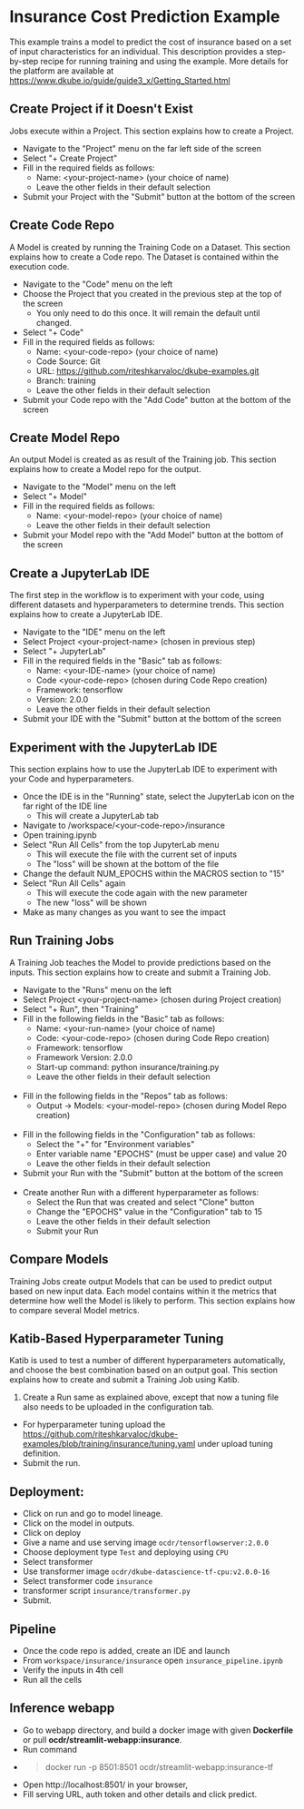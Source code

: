 # Insurance Cost Prediction Example
 This example trains a model to predict the cost of insurance based on a set of input characteristics for an individual.  This description provides a step-by-step recipe for running training and using the example.  More details for the platform are available at https://www.dkube.io/guide/guide3_x/Getting_Started.html

## Create Project if it Doesn't Exist
 Jobs execute within a Project.  This section explains how to create a Project.
 
 - Navigate to the "Project" menu on the far left side of the screen
 - Select "+ Create Project"
 - Fill in the required fields as follows:
   - Name: \<your-project-name\> (your choice of name)
   - Leave the other fields in their default selection 
 - Submit your Project with the "Submit" button at the bottom of the screen

## Create Code Repo
 A Model is created by running the Training Code on a Dataset.  This section explains how to create a Code repo.  The Dataset is contained within the execution code.
 
 - Navigate to the "Code" menu on the left
 - Choose the Project that you created in the previous step at the top of the screen
   - You only need to do this once.  It will remain the default until changed.
 - Select "+ Code"
 - Fill in the required fields as follows:
   - Name: \<your-code-repo\> (your choice of name)
   - Code Source: Git
   - URL: https://github.com/riteshkarvaloc/dkube-examples.git
   - Branch: training
   - Leave the other fields in their default selection 
 - Submit your Code repo with the "Add Code" button at the bottom of the screen

## Create Model Repo
 An output Model is created as as result of the Training job.  This section explains how to create a Model repo for the output.
 
 - Navigate to the "Model" menu on the left
 - Select "+ Model"
 - Fill in the required fields as follows:
   - Name: \<your-model-repo\> (your choice of name)
   - Leave the other fields in their default selection 
 - Submit your Model repo with the "Add Model" button at the bottom of the screen

## Create a JupyterLab IDE
 The first step in the workflow is to experiment with your code, using different datasets and hyperparameters to determine trends.  This section explains how to create a JupyterLab IDE.
 
 - Navigate to the "IDE" menu on the left
 - Select Project \<your-project-name\> (chosen in previous step)
 - Select "+ JupyterLab"
 - Fill in the required fields in the "Basic" tab as follows:
   - Name: \<your-IDE-name\> (your choice of name)
   - Code \<your-code-repo\> (chosen during Code Repo creation)
   - Framework: tensorflow
   - Version: 2.0.0
   - Leave the other fields in their default selection 
 - Submit your IDE with the "Submit" button at the bottom of the screen

## Experiment with the JupyterLab IDE
 This section explains how to use the JupyterLab IDE to experiment with your Code and hyperparameters.
 
 - Once the IDE is in the "Running" state, select the JupyterLab icon on the far right of the IDE line
   - This will create a JupyterLab tab
 - Navigate to /workspace/\<your-code-repo\>/insurance
 - Open training.ipynb
 - Select "Run All Cells" from the top JupyterLab menu
   - This will execute the file with the current set of inputs
   - The "loss" will be shown at the bottom of the file
 - Change the default NUM_EPOCHS within the MACROS section to "15"
 - Select "Run All Cells" again
   - This will execute the code again with the new parameter
   - The new "loss" will be shown
 - Make as many changes as you want to see the impact

## Run Training Jobs
 A Training Job teaches the Model to provide predictions based on the inputs.  This section explains how to create and submit a Training Job.
 
 - Navigate to the "Runs" menu on the left
 - Select Project \<your-project-name\> (chosen during Project creation)
 - Select "+ Run", then "Training"
 - Fill in the following fields in the "Basic" tab as follows:
   - Name: \<your-run-name\> (your choice of name)
   - Code: \<your-code-repo\> (chosen during Code Repo creation)
   - Framework: tensorflow
   - Framework Version: 2.0.0
   - Start-up command: python insurance/training.py
   - Leave the other fields in their default selection <br><br>
 - Fill in the following fields in the "Repos" tab as follows:
   - Output -> Models: \<your-model-repo\> (chosen during Model Repo creation) <br><br>
 - Fill in the following fields in the "Configuration" tab as follows:
   - Select the "+" for "Environment variables"
   - Enter variable name "EPOCHS" (must be upper case) and value 20
   - Leave the other fields in their default selection 
 - Submit your Run with the "Submit" button at the bottom of the screen <br><br>
 - Create another Run with a different hyperparameter as follows:
   - Select the Run that was created and select "Clone" button
   - Change the "EPOCHS" value in the "Configuration" tab to 15
   - Leave the other fields in their default selection
   - Submit your Run

## Compare Models
 Training Jobs create output Models that can be used to predict output based on new input data.  Each model contains within it the metrics that determine how well the Model is likely to perform.  This section explains how to compare several Model metrics.

## Katib-Based Hyperparameter Tuning
 Katib is used to test a number of different hyperparameters automatically, and choose the best combination based on an output goal.  This section explains how to create and submit a Training Job using Katib.
 
1. Create a Run same as explained above, except that now a tuning file also needs to be uploaded in the configuration tab.
  - For hyperparameter tuning upload the https://github.com/riteshkarvaloc/dkube-examples/blob/training/insurance/tuning.yaml under upload tuning definition. 
  - Submit the run.

## Deployment:
 - Click on run and go to model lineage.
 - Click on the model in outputs.
 - Click on deploy
 - Give a name and use serving image `ocdr/tensorflowserver:2.0.0`
 - Choose deployment type `Test` and deploying using `CPU`
 - Select transformer
 - Use transformer image `ocdr/dkube-datascience-tf-cpu:v2.0.0-16`
 - Select transformer code `insurance`
 - transformer script `insurance/transformer.py`
 - Submit. 

## Pipeline
 - Once the code repo is added, create an IDE and launch
 - From `workspace/insurance/insurance` open `insurance_pipeline.ipynb`
 - Verify the inputs in 4th cell
 - Run all the cells

## Inference webapp
  - Go to webapp directory, and build a docker image with given **Dockerfile** or pull **ocdr/streamlit-webapp:insurance**.
  - Run command
  - > docker run -p 8501:8501 ocdr/streamlit-webapp:insurance-tf
  - Open http://localhost:8501/ in your browser,
  - Fill serving URL, auth token and other details and click predict.
